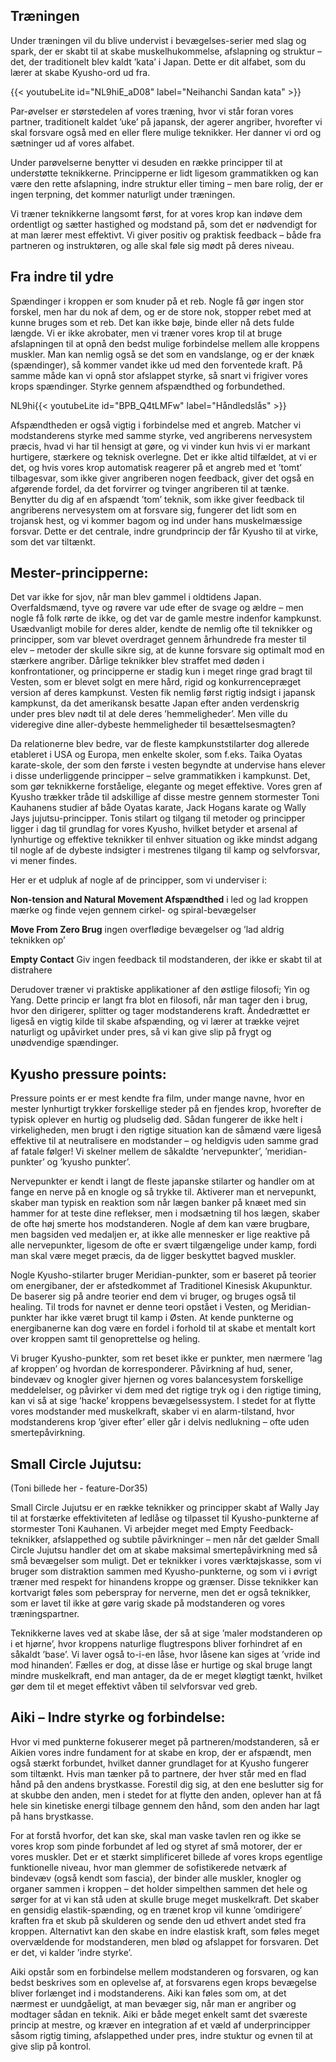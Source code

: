 ## Træningen

Under træningen vil du blive undervist i bevægelses-serier med slag og spark, der er skabt til at skabe muskelhukommelse, afslapning og struktur – det, der traditionelt blev kaldt ’kata’ i Japan. Dette er  dit alfabet, som du lærer at skabe Kyusho-ord ud fra.

{{< youtubeLite id="NL9hiE_aD08" label="Neihanchi Sandan kata" >}}

Par-øvelser er størstedelen af vores træning, hvor vi står foran vores partner, traditionelt kaldet ’uke’ på japansk, der agerer angriber, hvorefter vi skal forsvare også med en eller flere mulige teknikker. Her danner vi ord og sætninger ud af vores alfabet.

Under parøvelserne benytter vi desuden en række principper til at understøtte teknikkerne. Principperne er lidt ligesom grammatikken og kan være den rette afslapning, indre struktur eller timing – men bare rolig, der er ingen terpning, det kommer naturligt under træningen.

Vi træner teknikkerne langsomt først, for at vores krop kan indøve dem ordentligt og sætter hastighed og modstand på, som det er nødvendigt for at man lærer mest effektivt. Vi giver positiv og praktisk feedback – både fra partneren og instruktøren, og alle skal føle sig mødt på deres niveau.

## Fra indre til ydre

Spændinger i kroppen er som knuder på et reb. Nogle få gør ingen stor forskel, men har du nok af dem, og er de store nok, stopper rebet med at kunne bruges som et reb. Det kan ikke bøje, binde eller nå dets fulde længde. Vi er ikke akrobater, men vi træner vores krop til at bruge afslapningen til at opnå den bedst mulige forbindelse mellem alle kroppens muskler. Man kan nemlig også se det som en vandslange, og er der knæk (spændinger), så kommer vandet ikke ud med den forventede kraft. På samme måde kan vi opnå stor afslappet styrke, så snart vi frigiver vores krops spændinger. Styrke gennem afspændthed og forbundethed.

NL9hi{{< youtubeLite id="BPB_Q4tLMFw" label="Håndledslås" >}}

Afspændtheden er også vigtig i forbindelse med et angreb. Matcher vi modstanderens styrke med samme styrke, ved angriberens nervesystem præcis, hvad vi har til hensigt at gøre, og vi vinder kun hvis vi er markant hurtigere, stærkere og teknisk overlegne. Det er ikke altid tilfældet, at vi er det, og hvis vores krop automatisk reagerer på et angreb med et ’tomt’ tilbagesvar, som ikke giver angriberen nogen feedback, giver det også en afgørende fordel, da det forvirrer og tvinger angriberen til at tænke. Benytter du dig af en afspændt ’tom’ teknik, som ikke giver feedback til angriberens nervesystem om at forsvare sig, fungerer det lidt som en trojansk hest, og vi kommer bagom og ind under hans muskelmæssige forsvar. Dette er det centrale, indre grundprincip der får Kyusho til at virke, som det var tiltænkt.

## Mester-principperne:

Det var ikke for sjov, når man blev gammel i oldtidens Japan. Overfaldsmænd, tyve og røvere var ude efter de svage og ældre – men nogle få folk rørte de ikke, og det var de gamle mestre indenfor kampkunst. Usædvanligt mobile for deres alder, kendte de nemlig ofte til teknikker og principper, som var blevet overdraget gennem århundrede fra mester til elev – metoder der skulle sikre sig, at de kunne forsvare sig optimalt mod en stærkere angriber. Dårlige teknikker blev straffet med døden i konfrontationer, og principperne er stadig kun i meget ringe grad bragt til Vesten, som er blevet solgt en mere hård, rigid og konkurrencepræget version af deres kampkunst. Vesten fik nemlig først rigtig indsigt i japansk kampkunst, da det amerikansk besatte Japan efter anden verdenskrig under pres blev nødt til at dele deres ’hemmeligheder’. Men ville du videregive dine aller-dybeste hemmeligheder til besættelsesmagten?

Da relationerne blev bedre, var de fleste kampkunststilarter dog allerede etableret i USA og Europa, men enkelte skoler, som f.eks. Taika Oyatas karate-skole, der som den første i vesten begyndte at undervise hans elever i disse underliggende principper – selve grammatikken i kampkunst. Det, som gør teknikkerne forståelige, elegante og meget effektive. Vores gren af Kyusho trækker tråde til adskillige af disse mestre gennem stormester Toni Kauhanens studier af både Oyatas karate, Jack Hogans karate og Wally Jays jujutsu-principper. Tonis stilart og tilgang til metoder og principper ligger i dag til grundlag for vores Kyusho, hvilket betyder et arsenal af lynhurtige og effektive teknikker til enhver situation og ikke mindst adgang til nogle af de dybeste indsigter i mestrenes tilgang til kamp og selvforsvar, vi mener findes.

Her er et udpluk af nogle af de principper, som vi underviser i:

**Non-tension and Natural Movement Afspændthed** i led og lad kroppen mærke og finde vejen gennem cirkel- og spiral-bevægelser

**Move From Zero Brug** ingen overflødige bevægelser og ’lad aldrig teknikken op’

**Empty Contact** Giv ingen feedback til modstanderen, der ikke er skabt til at distrahere

Derudover træner vi praktiske applikationer af den østlige filosofi; Yin og Yang. Dette princip er langt fra blot en filosofi, når man tager den i brug, hvor den dirigerer, splitter og tager modstanderens kraft. Åndedrættet er ligeså en vigtig kilde til skabe afspænding, og vi lærer at trække vejret naturligt og upåvirket under pres, så vi kan give slip på frygt og unødvendige spændinger.

## Kyusho pressure points:

Pressure points er er mest kendte fra film, under mange navne, hvor en mester lynhurtigt trykker forskellige steder på en fjendes krop, hvorefter de typisk oplever en hurtig og pludselig død. Sådan fungerer de ikke helt i virkeligheden, men brugt i den rigtige situation kan de såmænd være ligeså effektive til at neutralisere en modstander – og heldigvis uden samme grad af fatale følger! Vi skelner mellem de såkaldte ’nervepunkter’, ’meridian-punkter’ og ’kyusho punkter’.

Nervepunkter er kendt i langt de fleste japanske stilarter og handler om at fange en nerve på en knogle og så trykke til. Aktiverer man et nervepunkt, skaber man typisk en reaktion som når lægen banker på knæet med sin hammer for at teste dine reflekser, men i modsætning til hos lægen, skaber de ofte høj smerte hos modstanderen. Nogle af dem kan være brugbare, men bagsiden ved medaljen er, at ikke alle mennesker er lige reaktive på alle nervepunkter, ligesom de ofte er svært tilgængelige under kamp, fordi man skal være meget præcis, da de ligger beskyttet bagved muskler.

Nogle Kyusho-stilarter bruger Meridian-punkter, som er baseret på teorier om energibaner, der er afstedkommet af Traditionel Kinesisk Akupunktur. De baserer sig på andre teorier end dem vi bruger, og bruges også til healing. Til trods for navnet er denne teori opstået i Vesten, og Meridian-punkter har ikke været brugt til kamp i Østen. At kende punkterne og energibanerne kan dog være en fordel i forhold til at skabe et mentalt kort over kroppen samt til genoprettelse og heling.

Vi bruger Kyusho-punkter, som ret beset ikke er punkter, men nærmere ’lag af kroppen’ og hvordan de korresponderer. Påvirkning af hud, sener, bindevæv og knogler giver hjernen og vores balancesystem forskellige meddelelser, og påvirker vi dem med det rigtige tryk og i den rigtige timing, kan vi så at sige ’hacke’ kroppens bevægelsessystem. I stedet for at flytte vores modstander med muskelkraft, skaber vi en alarm-tilstand, hvor modstanderens krop ’giver efter’ eller går i delvis nedlukning – ofte uden smertepåvirkning.

## Small Circle Jujutsu:

(Toni billede her - feature-Dor35)

Small Circle Jujutsu er en række teknikker og principper skabt af Wally Jay til at forstærke effektiviteten af ledlåse og tilpasset til Kyusho-punkterne af stormester Toni Kauhanen. Vi arbejder meget med Empty Feedback-teknikker, afslappethed og subtile påvirkninger – men når det gælder Small Circle Jujutsu handler det om at skabe maksimal smertepåvirkning med så små bevægelser som muligt. Det er teknikker i vores værktøjskasse, som vi bruger som distraktion sammen med Kyusho-punkterne, og som vi i øvrigt træner med respekt for hinandens kroppe og grænser. Disse teknikker kan kortvarigt føles som peberspray for nerverne, men det er også teknikker, som er lavet til ikke at gøre varig skade på modstanderen og vores træningspartner.

Teknikkerne laves ved at skabe låse, der så at sige ’maler modstanderen op i et hjørne’, hvor kroppens naturlige flugtrespons bliver forhindret af en såkaldt ’base’. Vi laver også to-i-en låse, hvor låsene kan siges at ’vride ind mod hinanden’. Fælles er dog, at disse låse er hurtige og skal bruge langt mindre muskelkraft, end man antager, da de er meget kløgtigt tænkt, hvilket gør dem til et meget effektivt våben til selvforsvar ved greb.

## Aiki – Indre styrke og forbindelse:

Hvor vi med punkterne fokuserer meget på partneren/modstanderen, så er Aikien vores indre fundament for at skabe en krop, der er afspændt, men også stærkt forbundet, hvilket danner grundlaget for at Kyusho fungerer som tiltænkt. Hvis man tænker på to partnere, der hver står med en flad hånd på den andens brystkasse. Forestil dig sig, at den ene beslutter sig for at skubbe den anden, men i stedet for at flytte den anden, oplever han at få hele sin kinetiske energi tilbage gennem den hånd, som den anden har lagt på hans brystkasse.

For at forstå hvorfor, det kan ske, skal man vaske tavlen ren og ikke se vores krop som pinde forbundet af led og styret af små motorer, der er vores muskler. Det er et stærkt simplificeret billede af vores krops egentlige funktionelle niveau, hvor man glemmer de sofistikerede netværk af bindevæv (også kendt som fascia), der binder alle muskler, knogler og organer sammen i kroppen – det holder simpelthen sammen det hele og sørger for at vi kan stå uden at skulle bruge meget muskelkraft. Det skaber en gensidig elastik-spænding, og en trænet krop vil kunne ’omdirigere’ kraften fra et skub på skulderen og sende den ud ethvert andet sted fra kroppen. Alternativt kan den skabe en indre elastisk kraft, som føles meget overvældende for modstanderen, men blød og afslappet for forsvaren. Det er det, vi kalder ’indre styrke’.

Aiki opstår som en forbindelse mellem modstanderen og forsvaren, og kan bedst beskrives som en oplevelse af, at forsvarens egen krops bevægelse bliver forlænget ind i modstanderens. Aiki kan føles som om, at det nærmest er uundgåeligt, at man bevæger sig, når man er angriber og modtager sådan en teknik. Aiki er både meget enkelt samt det sværeste princip at mestre, og kræver en integration af et væld af underprincipper såsom rigtig timing, afslappethed under pres, indre stuktur og evnen til at give slip på kontrol.

